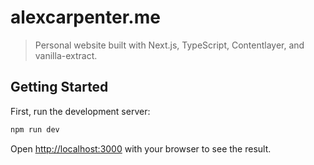 # alexcarpenter.me

> Personal website built with Next.js, TypeScript, Contentlayer, and vanilla-extract.

## Getting Started

First, run the development server:

```bash
npm run dev
```

Open [http://localhost:3000](http://localhost:3000) with your browser to see the result.
